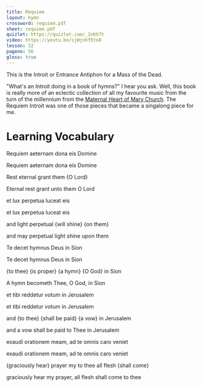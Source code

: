 ```yaml
---
title: Requiem
layout: hymn
crossword: requiem.pdf
sheet: requiem.pdf
quizlet: https://quizlet.com/_2nbh7t
video: https://youtu.be/sjWjnhfEto8
lesson: 32
pageno: 56
gloss: true
---
```


This is the Introit or Entrance Antiphon for a Mass of the Dead.  

"What's an Introit doing in a book of hymns?" I hear you ask.  Well, this book is really more of an eclectic collection of all my favourite music from the turn of the millennium from the [Maternal Heart of Mary Church](http://maternalheart.org).  The Requiem Introit was one of those pieces that became a singalong piece for me.

Learning Vocabulary
===================


<div data-gloss>
<p>Requiem aeternam dona eis Domine</p>
<p>Requiem aeternam dona eis Domine</p>
<p>Rest eternal grant them {O Lord}</p>
<p>Eternal rest grant unto them O Lord</p>
</div>

<div data-gloss>
<p>et lux perpetua luceat eis</p>
<p>et lux perpetua luceat eis</p>
<p>and light perpetual {will shine} {on them}</p>
<p>and may perpetual light shine upon them</p>
</div>

<div data-gloss>
<p>Te decet hymnus Deus in Sion</p>
<p>Te decet hymnus Deus in Sion</p>
<p>{to thee} {is proper} {a hymn} {O God} in Sion</p>
<p>A hymn becometh Thee, O God, in Sion</p>
</div>

<div data-gloss>
<p>et tibi reddetur votum in Jerusalem</p>
<p>et tibi reddetur votum in Jerusalem</p>
<p>and {to thee} {shall be paid} {a vow} in Jerusalem</p>
<p>and a vow shall be paid to Thee in Jerusalem</p>
</div>

<div data-gloss>
<p>exaudi orationem meam, ad te omnis caro veniet</p>
<p>exaudi orationem meam, ad te omnis caro veniet</p>
<p>{graciously hear} prayer my to thee all flesh {shall come}</p>
<p>graciously hear my prayer, all flesh shall come to thee</p>
</div>




